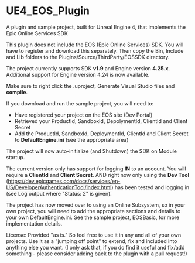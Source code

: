 # UE4_EOS_Plugin
A plugin and sample project, built for Unreal Engine 4, that implements the Epic Online Services SDK

This plugin does not include the EOS (Epic Online Services) SDK.  You will have to register and download this separately.  Then copy the Bin, Include and Lib folders to the Plugins/Source/ThirdParty/EOSSDK directory.

The project currently supports SDK **v1.9** and Engine version **4.25.x**.
Additional support for Engine version 4.24 is now available.

Make sure to right click the .uproject, Generate Visual Studio files and **compile**.

If you download and run the sample project, you will need to:
- Have registered your project on the EOS site (Dev Portal)
- Retrieved your ProductId, SandboxId, DepolymentId, ClientId and Client Secret
- Add the ProductId, SandboxId, DeploymentId, ClientId and Client Secret to **DefaultEngine.ini** (see the appropriate area)

The project will now auto-initialize (and Shutdown) the SDK on Module startup.

The current version only has support for logging **IN** to an account. You will require a **ClientId** and **Client Secret**. AND right now only using the **Dev Tool** (https://dev.epicgames.com/docs/services/en-US/DeveloperAuthenticationTool/index.html) has been tested and logging in (see Log output where "Status: 2" is given).

The project has now moved over to using an Online Subsystem, so in your own project, you will need to add the appropriate sections and details to your own DefaultEngine.ini. See the sample project, EOSBasic, for more implementation details.

License:
Provided "as is."  So feel free to use it in any and all of your own projects.  Use it as a "jumping off point" to extend, fix and included into anything else you want.
(I only ask that, if you do find it useful and fix/add something - please consider adding back to the plugin with a pull request!)
